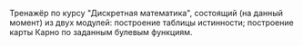 Тренажёр по курсу "Дискретная математика", состоящий (на данный момент) из двух модулей: построение таблицы истинности; построение карты Карно по заданным булевым функциям.